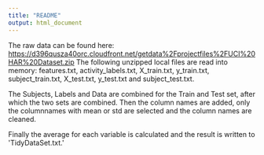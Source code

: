 ```yaml
---
title: "README"
output: html_document
---
```


The raw data can be found here: https://d396qusza40orc.cloudfront.net/getdata%2Fprojectfiles%2FUCI%20HAR%20Dataset.zip 
The following unzipped local files are read into memory: features.txt, activity_labels.txt, X_train.txt, y_train.txt, subject_train.txt, X_test.txt, y_test.txt and subject_test.txt.

The Subjects, Labels and Data are combined for the Train and Test set, after which the two sets are combined.
Then the column names are added, only the columnnames with mean or std are selected and the column names are cleaned. 

Finally the average for each variable is calculated and the result is written to 'TidyDataSet.txt.'

